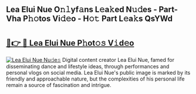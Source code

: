 ## Lea Elui Nue O𝚗𝚕yf𝚊ns L𝚎a𝚔ed N𝚞𝚍es - Part-Vha P𝚑𝚘tos Vi𝚍𝚎o - H𝚘𝚝 Part L𝚎a𝚔s QsYWd

# <h2><a href="http://kf1exwf.oniu.top/?m=Lea+Elui+Nue">🔗👉 🔴 Lea Elui Nue P𝚑ot𝚘𝚜 V𝚒d𝚎o</a></h2>

[![Lea Elui Nue Nu𝚍e𝚜](https://i.imgur.com/0qMVB7G.gif)](http://kf1exwf.oniu.top/?m=Lea+Elui+Nue)
Digital content creator Lea Elui Nue, famed for disseminating dance and lifestyle ideas, through performances and personal vlogs on social media. Lea Elui Nue's public image is marked by its friendly and approachable nature, but the complexities of his personal life remain a source of fascination and intrigue.  
